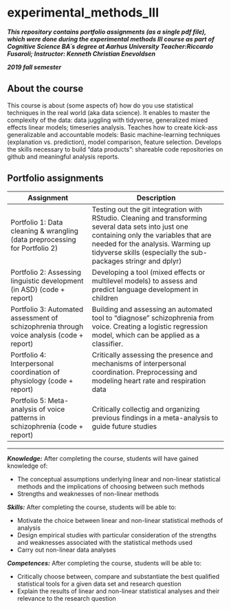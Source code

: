 # experimental_methods_III

***This repository contains portfolio assignments (as a single pdf file), which were done during the experimental methods III course as part of Cognitive Science BA´s degree at Aarhus University
Teacher:Riccardo Fusaroli; Instructor: Kenneth Christian Enevoldsen***


***2019 fall semester***



## About the course

This course is about (some aspects of) how do you use statistical techniques in the real world (aka data science). It enables to master the complexity of the data: data juggling with tidyverse, generalized mixed effects linear models; timeseries analysis. Teaches how to create kick-ass generalizable and accountable models: Basic machine-learning techniques (explanation vs. prediction), model comparison, feature selection. Develops the skills necessary to build “data products”: shareable code repositories on github and meaningful analysis reports.


## Portfolio assignments

| Assignment | Description |
| --- | --- |
| Portfolio 1: Data cleaning & wrangling (data preprocessing for Portfolio 2) | Testing out the git integration with RStudio. Cleaning and transforming several data sets into just one containing only the variables that are needed for the analysis. Warming up tidyverse skills (especially the sub-packages stringr and dplyr) |
| Portfolio 2: Assessing linguistic development (in ASD) (code + report) | Developing a tool (mixed effects or multilevel models) to assess and predict language development in children |
| Portfolio 3: Automated assessment of schizophrenia through voice analysis (code + report) | Building and assessing an automated tool to “diagnose” schizophrenia from voice. Creating a logistic regression model, which can be applied as a classifier. |
| Portfolio 4: Interpersonal coordination of physiology (code + report) | Critically assessing the presence and mechanisms of interpersonal coordination. Preprocessing and modeling heart rate and respiration data |
| Portfolio 5: Meta-analysis of voice patterns in schizophrenia (code + report)| Critically collectig and organizing previous findings in a meta-analysis to guide future studies |







---------------------------------------------------------------------------------------------------------------------------------

***Knowledge:***
After completing the course, students will have gained knowledge of:
- The conceptual assumptions underlying linear and non-linear statistical methods and the implications of choosing between such methods
- Strengths and weaknesses of non-linear methods

***Skills:***
After completing the course, students will be able to:
- Motivate the choice between linear and non-linear statistical methods of analysis
- Design empirical studies with particular consideration of the strengths and weaknesses associated with the statistical methods used
- Carry out non-linear data analyses

***Competences:***
After completing the course, students will be able to:
- Critically choose between, compare and substantiate the best qualified statistical tools for a given data set and research question
- Explain the results of linear and non-linear statistical analyses and their relevance to the research question
